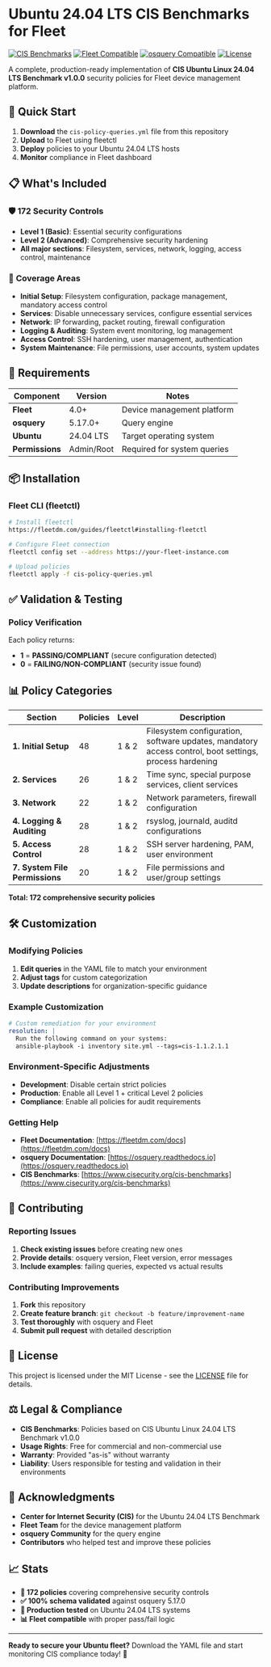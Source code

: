 # Ubuntu 24.04 LTS CIS Benchmarks for Fleet

[![CIS Benchmarks](https://img.shields.io/badge/CIS-Ubuntu%2024.04%20LTS-blue)](https://www.cisecurity.org/cis-benchmarks)
[![Fleet Compatible](https://img.shields.io/badge/Fleet-4.0%2B-green)](https://fleetdm.com/)
[![osquery Compatible](https://img.shields.io/badge/osquery-5.17.0%2B-orange)](https://osquery.io/)
[![License](https://img.shields.io/badge/License-MIT-yellow.svg)](LICENSE)

A complete, production-ready implementation of **CIS Ubuntu Linux 24.04 LTS Benchmark v1.0.0** security policies for Fleet device management platform.

## 🚀 Quick Start

1. **Download** the `cis-policy-queries.yml` file from this repository
2. **Upload** to Fleet using fleetctl
3. **Deploy** policies to your Ubuntu 24.04 LTS hosts
4. **Monitor** compliance in Fleet dashboard

## 📋 What's Included

### 🛡️ **172 Security Controls**
- **Level 1 (Basic)**: Essential security configurations
- **Level 2 (Advanced)**: Comprehensive security hardening
- **All major sections**: Filesystem, services, network, logging, access control, maintenance

### 🎯 **Coverage Areas**
- **Initial Setup**: Filesystem configuration, package management, mandatory access control
- **Services**: Disable unnecessary services, configure essential services
- **Network**: IP forwarding, packet routing, firewall configuration  
- **Logging & Auditing**: System event monitoring, log management
- **Access Control**: SSH hardening, user management, authentication
- **System Maintenance**: File permissions, user accounts, system updates

## 🔧 Requirements

| Component | Version | Notes |
|-----------|---------|-------|
| **Fleet** | 4.0+ | Device management platform |
| **osquery** | 5.17.0+ | Query engine |
| **Ubuntu** | 24.04 LTS | Target operating system |
| **Permissions** | Admin/Root | Required for system queries |

## 📦 Installation

### Fleet CLI (fleetctl)
```bash
# Install fleetctl
https://fleetdm.com/guides/fleetctl#installing-fleetctl

# Configure Fleet connection
fleetctl config set --address https://your-fleet-instance.com

# Upload policies
fleetctl apply -f cis-policy-queries.yml
```

## ✅ Validation & Testing

### Policy Verification
Each policy returns:
- **1** = **PASSING/COMPLIANT** (secure configuration detected)
- **0** = **FAILING/NON-COMPLIANT** (security issue found)

## 📊 Policy Categories

| Section | Policies | Level | Description |
|---------|----------|-------|-------------|
| **1. Initial Setup** | 48 | 1 & 2 | Filesystem configuration, software updates, mandatory access control, boot settings, process hardening |
| **2. Services** | 26 | 1 & 2 | Time sync, special purpose services, client services |
| **3. Network** | 22 | 1 & 2 | Network parameters, firewall configuration |
| **4. Logging & Auditing** | 28 | 1 & 2 | rsyslog, journald, auditd configurations |
| **5. Access Control** | 28 | 1 & 2 | SSH server hardening, PAM, user environment |
| **7. System File Permissions** | 20 | 1 & 2 | File permissions and user/group settings |

**Total: 172 comprehensive security policies**

## 🛠️ Customization

### Modifying Policies
1. **Edit queries** in the YAML file to match your environment
2. **Adjust tags** for custom categorization
3. **Update descriptions** for organization-specific guidance

### Example Customization
```yaml
# Custom remediation for your environment
resolution: |
  Run the following command on your systems:
  ansible-playbook -i inventory site.yml --tags=cis-1.1.2.1.1
```

### Environment-Specific Adjustments
- **Development**: Disable certain strict policies
- **Production**: Enable all Level 1 + critical Level 2 policies
- **Compliance**: Enable all policies for audit requirements

### Getting Help
- **Fleet Documentation**: [https://fleetdm.com/docs](https://fleetdm.com/docs)
- **osquery Documentation**: [https://osquery.readthedocs.io](https://osquery.readthedocs.io)
- **CIS Benchmarks**: [https://www.cisecurity.org/cis-benchmarks](https://www.cisecurity.org/cis-benchmarks)

## 🤝 Contributing

### Reporting Issues
1. **Check existing issues** before creating new ones
2. **Provide details**: osquery version, Fleet version, error messages
3. **Include examples**: failing queries, expected vs actual results

### Contributing Improvements
1. **Fork** this repository
2. **Create feature branch**: `git checkout -b feature/improvement-name`
3. **Test thoroughly** with osquery and Fleet
4. **Submit pull request** with detailed description

## 📝 License

This project is licensed under the MIT License - see the [LICENSE](LICENSE) file for details.

## ⚖️ Legal & Compliance

- **CIS Benchmarks**: Policies based on CIS Ubuntu Linux 24.04 LTS Benchmark v1.0.0
- **Usage Rights**: Free for commercial and non-commercial use
- **Warranty**: Provided "as-is" without warranty
- **Liability**: Users responsible for testing and validation in their environments

## 🙏 Acknowledgments

- **Center for Internet Security (CIS)** for the Ubuntu 24.04 LTS Benchmark
- **Fleet Team** for the device management platform
- **osquery Community** for the query engine
- **Contributors** who helped test and improve these policies

## 📈 Stats

- **🎯 172 policies** covering comprehensive security controls
- **✅ 100% schema validated** against osquery 5.17.0
- **🔧 Production tested** on Ubuntu 24.04 LTS systems
- **📊 Fleet compatible** with proper pass/fail logic

---

**Ready to secure your Ubuntu fleet?** Download the YAML file and start monitoring CIS compliance today! 🚀
